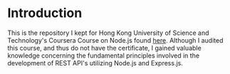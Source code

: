 # Introduction

This is the repository I kept for Hong Kong University of Science and Technology's Coursera Course on Node.js found [here](https://www.coursera.org/learn/server-side-nodejs). Although I audited this course, and thus do not have the certificate, I gained valuable knowledge concerning the fundamental principles involved in the development of REST API's utilizing Node.js and Express.js.
